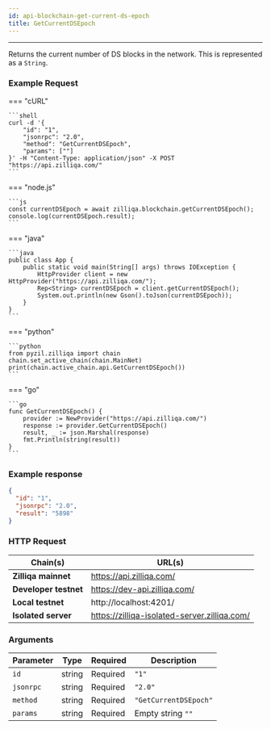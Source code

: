 ```yaml
---
id: api-blockchain-get-current-ds-epoch
title: GetCurrentDSEpoch
---
```


---

Returns the current number of DS blocks in the network. This is represented as a
`String`.

### Example Request

=== "cURL"

    ```shell
    curl -d '{
        "id": "1",
        "jsonrpc": "2.0",
        "method": "GetCurrentDSEpoch",
        "params": [""]
    }' -H "Content-Type: application/json" -X POST "https://api.zilliqa.com/"
    ```

=== "node.js"

    ```js
    const currentDSEpoch = await zilliqa.blockchain.getCurrentDSEpoch();
    console.log(currentDSEpoch.result);
    ```

=== "java"

    ```java
    public class App {
        public static void main(String[] args) throws IOException {
            HttpProvider client = new HttpProvider("https://api.zilliqa.com/");
            Rep<String> currentDSEpoch = client.getCurrentDSEpoch();
            System.out.println(new Gson().toJson(currentDSEpoch));
        }
    }
    ```

=== "python"

    ```python
    from pyzil.zilliqa import chain
    chain.set_active_chain(chain.MainNet)
    print(chain.active_chain.api.GetCurrentDSEpoch())
    ```

=== "go"

    ```go
    func GetCurrentDSEpoch() {
        provider := NewProvider("https://api.zilliqa.com/")
        response := provider.GetCurrentDSEpoch()
        result, _ := json.Marshal(response)
        fmt.Println(string(result))
    }
    ```

### Example response

```json
{
  "id": "1",
  "jsonrpc": "2.0",
  "result": "5898"
}
```

### HTTP Request

| Chain(s)              | URL(s)                                       |
| --------------------- | -------------------------------------------- |
| **Zilliqa mainnet**   | https://api.zilliqa.com/                     |
| **Developer testnet** | https://dev-api.zilliqa.com/                 |
| **Local testnet**     | http://localhost:4201/                       |
| **Isolated server**   | https://zilliqa-isolated-server.zilliqa.com/ |

### Arguments

| Parameter | Type   | Required | Description           |
| --------- | ------ | -------- | --------------------- |
| `id`      | string | Required | `"1"`                 |
| `jsonrpc` | string | Required | `"2.0"`               |
| `method`  | string | Required | `"GetCurrentDSEpoch"` |
| `params`  | string | Required | Empty string `""`     |

